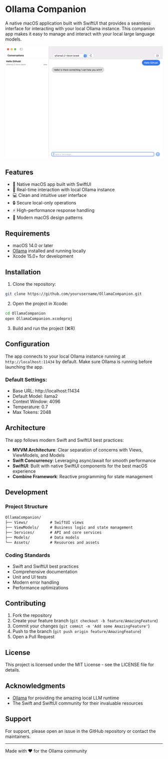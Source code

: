 # Ollama Companion

A native macOS application built with SwiftUI that provides a seamless interface for interacting with your local Ollama instance. This companion app makes it easy to manage and interact with your local large language models.

![Screenshot of the chat interface](screenshots/OllamaCompanion.jpg)


## Features

- 🚀 Native macOS app built with SwiftUI
- 🔄 Real-time interaction with local Ollama instance
- 💻 Clean and intuitive user interface
- 🔒 Secure local-only operations
- ⚡️ High-performance response handling
- 🎨 Modern macOS design patterns

## Requirements

- macOS 14.0 or later
- [Ollama](https://ollama.ai) installed and running locally
- Xcode 15.0+ for development

## Installation

1. Clone the repository:
```bash
git clone https://github.com/yourusername/OllamaCompanion.git
```

2. Open the project in Xcode:
```bash
cd OllamaCompanion
open OllamaCompanion.xcodeproj
```

3. Build and run the project (⌘R)

## Configuration

The app connects to your local Ollama instance running at `http://localhost:11434` by default. Make sure Ollama is running before launching the app.

### Default Settings:
- Base URL: http://localhost:11434
- Default Model: llama2
- Context Window: 4096
- Temperature: 0.7
- Max Tokens: 2048

## Architecture

The app follows modern Swift and SwiftUI best practices:

- **MVVM Architecture**: Clear separation of concerns with Views, ViewModels, and Models
- **Swift Concurrency**: Leveraging async/await for smooth performance
- **SwiftUI**: Built with native SwiftUI components for the best macOS experience
- **Combine Framework**: Reactive programming for state management

## Development

### Project Structure
```
OllamaCompanion/
├── Views/          # SwiftUI views
├── ViewModels/     # Business logic and state management
├── Services/       # API and core services
├── Models/         # Data models
└── Assets/         # Resources and assets
```

### Coding Standards

- Swift and SwiftUI best practices
- Comprehensive documentation
- Unit and UI tests
- Modern error handling
- Performance optimizations



## Contributing

1. Fork the repository
2. Create your feature branch (`git checkout -b feature/AmazingFeature`)
3. Commit your changes (`git commit -m 'Add some AmazingFeature'`)
4. Push to the branch (`git push origin feature/AmazingFeature`)
5. Open a Pull Request

## License

This project is licensed under the MIT License - see the LICENSE file for details.

## Acknowledgments

- [Ollama](https://ollama.ai) for providing the amazing local LLM runtime
- The Swift and SwiftUI community for their invaluable resources

## Support

For support, please open an issue in the GitHub repository or contact the maintainers.

---

Made with ❤️ for the Ollama community 